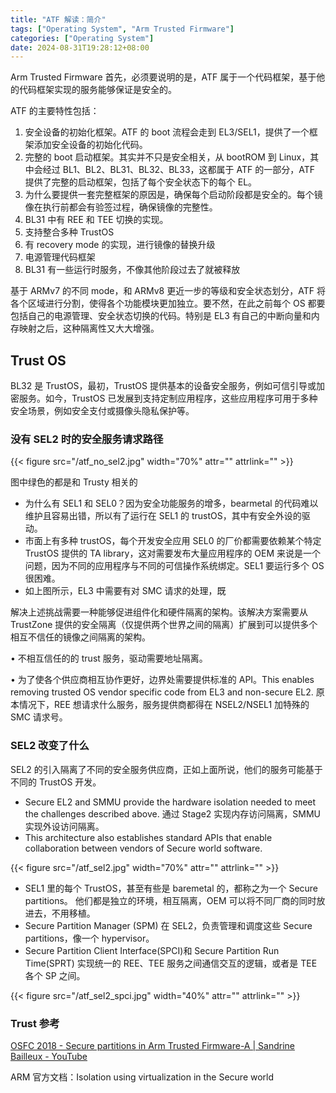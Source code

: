 ```yaml
---
title: "ATF 解读：简介"
tags: ["Operating System", "Arm Trusted Firmware"]
categories: ["Operating System"]
date: 2024-08-31T19:28:12+08:00
---
```


Arm Trusted Firmware
首先，必须要说明的是，ATF 属于一个代码框架，基于他的代码框架实现的服务能够保证是安全的。

ATF 的主要特性包括：

1. 安全设备的初始化框架。ATF 的 boot 流程会走到 EL3/SEL1，提供了一个框架添加安全设备的初始化代码。
2. 完整的 boot 启动框架。其实并不只是安全相关，从 bootROM 到 Linux，其中会经过 BL1、BL2、BL31、BL32、BL33，这都属于 ATF 的一部分，ATF 提供了完整的启动框架，包括了每个安全状态下的每个 EL。
3. 为什么要提供一套完整框架的原因是，确保每个启动阶段都是安全的。每个镜像在执行前都会有验签过程，确保镜像的完整性。
4. BL31 中有 REE 和 TEE 切换的实现。
5. 支持整合多种 TrustOS
6. 有 recovery mode 的实现，进行镜像的替换升级
7. 电源管理代码框架
8. BL31 有一些运行时服务，不像其他阶段过去了就被释放

基于 ARMv7 的不同 mode，和 ARMv8 更近一步的等级和安全状态划分，ATF 将各个区域进行分割，使得各个功能模块更加独立。要不然，在此之前每个 OS 都要包括自己的电源管理、安全状态切换的代码。特别是 EL3 有自己的中断向量和内存映射之后，这种隔离性又大大增强。

## Trust OS

BL32 是 TrustOS，最初，TrustOS 提供基本的设备安全服务，例如可信引导或加密服务。如今，TrustOS 已发展到支持定制应用程序，这些应用程序可用于多种安全场景，例如安全支付或摄像头隐私保护等。

### 没有 SEL2 时的安全服务请求路径

{{< figure src="/atf_no_sel2.jpg" width="70%" attr="" attrlink="" >}}

图中绿色的都是和 Trusty 相关的

- 为什么有 SEL1 和 SEL0？因为安全功能服务的增多，bearmetal 的代码难以维护且容易出错，所以有了运行在 SEL1 的 trustOS，其中有安全外设的驱动。
- 市面上有多种 trustOS，每个开发安全应用 SEL0 的厂价都需要依赖某个特定 TrustOS 提供的 TA library，这对需要发布大量应用程序的 OEM 来说是一个问题，因为不同的应用程序与不同的可信操作系统绑定。SEL1 要运行多个 OS 很困难。
- 如上图所示，EL3 中需要有对 SMC 请求的处理，既

解决上述挑战需要一种能够促进组件化和硬件隔离的架构。该解决方案需要从 TrustZone 提供的安全隔离（仅提供两个世界之间的隔离）扩展到可以提供多个相互不信任的镜像之间隔离的架构。

• 不相互信任的的 trust 服务，驱动需要地址隔离。

• 为了使各个供应商相互协作更好，边界处需要提供标准的 API。This enables removing trusted OS vendor specific code from EL3 and non-secure EL2. 原本情况下，REE 想请求什么服务，服务提供商都得在 NSEL2/NSEL1 加特殊的 SMC 请求号。

### SEL2 改变了什么

SEL2 的引入隔离了不同的安全服务供应商，正如上面所说，他们的服务可能基于不同的 TrustOS 开发。

- Secure EL2 and SMMU provide the hardware isolation needed to meet the challenges described above. 通过 Stage2 实现内存访问隔离，SMMU 实现外设访问隔离。
- This architecture also establishes standard APIs that enable collaboration between vendors of Secure world software.

{{< figure src="/atf_sel2.jpg" width="70%" attr="" attrlink="" >}}

- SEL1 里的每个 TrustOS，甚至有些是 baremetal 的，都称之为一个 Secure partitions。 他们都是独立的环境，相互隔离，OEM 可以将不同厂商的同时放进去，不用移植。
- Secure Partition Manager (SPM) 在 SEL2，负责管理和调度这些 Secure partitions，像一个 hypervisor。
- Secure Partition Client Interface(SPCI)和 Secure Partition Run Time(SPRT) 实现统一的 REE、TEE 服务之间通信交互的逻辑，或者是 TEE 各个 SP 之间。

{{< figure src="/atf_sel2_spci.jpg" width="40%" attr="" attrlink="" >}}

### Trust 参考

[OSFC 2018 - Secure partitions in Arm Trusted Firmware-A | Sandrine Bailleux - YouTube](https://www.youtube.com/watch?v=o0czo37sCng&t=45s)

ARM 官方文档：Isolation using virtualization in the Secure world
